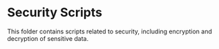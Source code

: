 # Security Scripts

This folder contains scripts related to security, including encryption and decryption of sensitive data.
